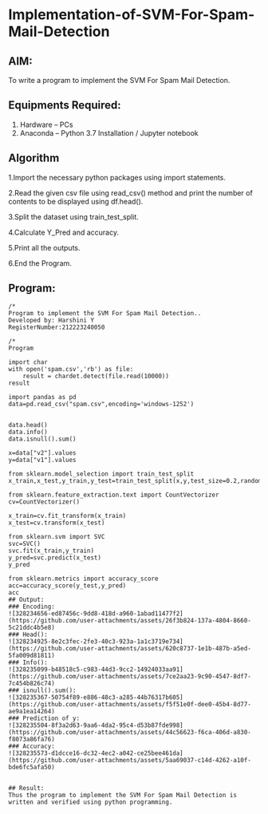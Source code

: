 # Implementation-of-SVM-For-Spam-Mail-Detection

## AIM:
To write a program to implement the SVM For Spam Mail Detection.

## Equipments Required:
1. Hardware – PCs
2. Anaconda – Python 3.7 Installation / Jupyter notebook

## Algorithm
1.Import the necessary python packages using import statements.

2.Read the given csv file using read_csv() method and print the number of contents to be displayed using df.head().

3.Split the dataset using train_test_split.

4.Calculate Y_Pred and accuracy.

5.Print all the outputs.

6.End the Program.

## Program:
```
/*
Program to implement the SVM For Spam Mail Detection..
Developed by: Harshini Y
RegisterNumber:212223240050

/*
Program 

import char
with open('spam.csv','rb') as file:
    result = chardet.detect(file.read(10000))
result

import pandas as pd
data=pd.read_csv("spam.csv",encoding='windows-1252')


data.head()
data.info()
data.isnull().sum()

x=data["v2"].values
y=data["v1"].values

from sklearn.model_selection import train_test_split
x_train,x_test,y_train,y_test=train_test_split(x,y,test_size=0.2,random_state=0)

from sklearn.feature_extraction.text import CountVectorizer
cv=CountVectorizer()

x_train=cv.fit_transform(x_train)
x_test=cv.transform(x_test)

from sklearn.svm import SVC
svc=SVC()
svc.fit(x_train,y_train)
y_pred=svc.predict(x_test)
y_pred

from sklearn.metrics import accuracy_score
acc=accuracy_score(y_test,y_pred)
acc
## Output:
### Encoding:
![328234656-ed87456c-9dd8-418d-a960-1abad11477f2](https://github.com/user-attachments/assets/26f3b824-137a-4804-8660-5c21ddc4b5e8)
### Head():
![328234925-8e2c3fec-2fe3-40c3-923a-1a1c3719e734](https://github.com/user-attachments/assets/620c8737-1e1b-487b-a5ed-5fa009d81811)
### Info():
![328235099-b48518c5-c983-44d3-9cc2-14924033aa91](https://github.com/user-attachments/assets/7ce2aa23-9c90-4547-8df7-7c454b826c74)
### isnull().sum():
![328235367-50754f89-e886-48c3-a285-44b76317b605](https://github.com/user-attachments/assets/f5f51e0f-dee0-45b4-8d77-ae9a1ea14264)
### Prediction of y:
![328235504-8f3a2d63-9aa6-4da2-95c4-d53b87fde998](https://github.com/user-attachments/assets/44c56623-f6ca-406d-a830-f8073a86fa76)
### Accuracy:
![328235573-d1dcce16-dc32-4ec2-a042-ce25bee461da](https://github.com/user-attachments/assets/5aa69037-c14d-4262-a10f-bde6fc5afa50)


## Result:
Thus the program to implement the SVM For Spam Mail Detection is written and verified using python programming.

